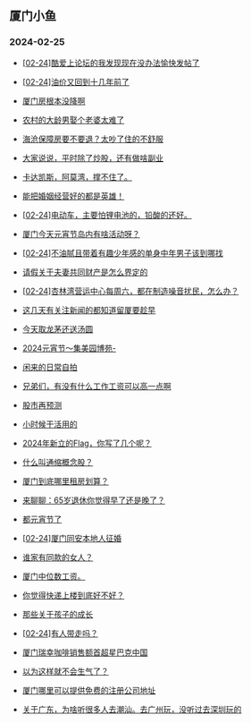 ## 厦门小鱼 
### 2024-02-25

+ [[02-24]酷爱上论坛的我发现现在没办法愉快发帖了](http://bbs.xmfish.com/read-htm-tid-18150704.html)

+ [[02-24]油价又回到十几年前了](http://bbs.xmfish.com/read-htm-tid-18150656.html)

+ [厦门房根本没降啊](http://bbs.xmfish.com/read-htm-tid-18150644.html)

+ [农村的大龄男娶个老婆太难了](http://bbs.xmfish.com/read-htm-tid-18150784.html)

+ [海沧保障房要不要退？太吵了住的不舒服](http://bbs.xmfish.com/read-htm-tid-18150845.html)

+ [大家说说，平时除了炒股，还有做啥副业](http://bbs.xmfish.com/read-htm-tid-18150723.html)

+ [卡达凯斯，阿莫湾，撑不住了。](http://bbs.xmfish.com/read-htm-tid-18150851.html)

+ [能把婚姻经营好的都是英雄！](http://bbs.xmfish.com/read-htm-tid-18150782.html)

+ [[02-24]电动车，主要怕锂电池的，铅酸的还好。](http://bbs.xmfish.com/read-htm-tid-18150752.html)

+ [厦门今天元宵节岛内有啥活动呀？](http://bbs.xmfish.com/read-htm-tid-18150701.html)

+ [[02-24]不油腻且带着有趣少年感的单身中年男子该到哪找](http://bbs.xmfish.com/read-htm-tid-18150716.html)

+ [请假关于夫妻共同财产是怎么界定的](http://bbs.xmfish.com/read-htm-tid-18150707.html)

+ [[02-24]杏林湾营运中心每周六，都在制造噪音扰民，怎么办？](http://bbs.xmfish.com/read-htm-tid-18150868.html)

+ [这几天有关注新闻的都知道留厦要趁早](http://bbs.xmfish.com/read-htm-tid-18150832.html)

+ [今天取龙茅还送汤圆](http://bbs.xmfish.com/read-htm-tid-18150762.html)

+ [2024元宵节～集美园博苑-](http://bbs.xmfish.com/read-htm-tid-18150928.html)

+ [闲来的日常自拍](http://bbs.xmfish.com/read-htm-tid-18150799.html)

+ [兄弟们，有没有什么工作工资可以高一点啊](http://bbs.xmfish.com/read-htm-tid-18150925.html)

+ [股市再预测](http://bbs.xmfish.com/read-htm-tid-18150864.html)

+ [小时候干活用的](http://bbs.xmfish.com/read-htm-tid-18150904.html)

+ [2024年新立的Flag，你写了几个呢？](http://bbs.xmfish.com/read-htm-tid-18150812.html)

+ [什么叫通缩概念股？](http://bbs.xmfish.com/read-htm-tid-18150879.html)

+ [厦门到底哪里租房划算？](http://bbs.xmfish.com/read-htm-tid-18150857.html)

+ [来聊聊：65岁退休你觉得早了还是晚了？](http://bbs.xmfish.com/read-htm-tid-18150852.html)

+ [都元宵节了](http://bbs.xmfish.com/read-htm-tid-18150859.html)

+ [[02-24]厦门同安本地人征婚](http://bbs.xmfish.com/read-htm-tid-18150922.html)

+ [谁家有同款的女人？](http://bbs.xmfish.com/read-htm-tid-18151082.html)

+ [厦门中位数工资。](http://bbs.xmfish.com/read-htm-tid-18151009.html)

+ [你觉得快递上楼到底好不好？](http://bbs.xmfish.com/read-htm-tid-18151076.html)

+ [那些关于孩子的成长](http://bbs.xmfish.com/read-htm-tid-18151044.html)

+ [[02-24]有人带走吗？](http://bbs.xmfish.com/read-htm-tid-18150951.html)

+ [厦门瑞幸咖啡销售额首超星巴克中国](http://bbs.xmfish.com/read-htm-tid-18150970.html)

+ [以为这样就不会生气了？](http://bbs.xmfish.com/read-htm-tid-18151131.html)

+ [厦门哪里可以提供免费的注册公司地址](http://bbs.xmfish.com/read-htm-tid-18151031.html)

+ [关于广东，为啥听很多人去潮汕。去广州玩，没听过去深圳玩的](http://bbs.xmfish.com/read-htm-tid-18151148.html)

